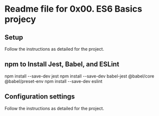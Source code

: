 # Readme file for 0x00. ES6 Basics projecy

## Setup
Follow the instructions as detailed for the project.


## npm to Install Jest, Babel, and ESLint
npm install --save-dev jest
npm install --save-dev babel-jest @babel/core @babel/preset-env
npm install --save-dev eslint

## Configuration settings
Follow the instructions as detailed for the project.